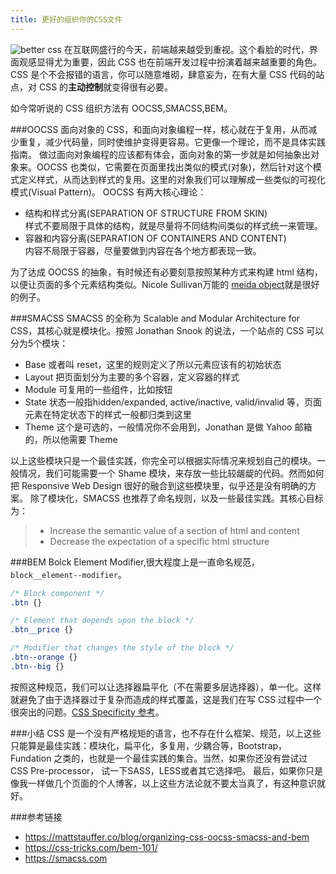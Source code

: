```yaml
---
title: 更好的组织你的CSS文件
---
```

![better css](http://webahead.oss-cn-qingdao.aliyuncs.com/images/poster/better-css.jpg)
在互联网盛行的今天，前端越来越受到重视。这个看脸的时代，界面观感显得尤为重要，因此 CSS 也在前端开发过程中扮演着越来越重要的角色。CSS 是个不会报错的语言，你可以随意堆砌，肆意妄为，在有大量 CSS 代码的站点，对 CSS 的**主动控制**就变得很有必要。

如今常听说的 CSS 组织方法有 OOCSS,SMACSS,BEM。

###OOCSS
面向对象的 CSS，和面向对象编程一样，核心就在于复用，从而减少重复，减少代码量，同时使维护变得更容易。它更像一个理论，而不是具体实践指南。
做过面向对象编程的应该都有体会，面向对象的第一步就是如何抽象出对象来。OOCSS 也类似，它需要在页面里找出类似的模式(对象)，然后针对这个模式定义样式，从而达到样式的复用。这里的对象我们可以理解成一些类似的可视化模式(Visual Pattern)。
OOCSS 有两大核心理论：
- 结构和样式分离(SEPARATION OF STRUCTURE FROM SKIN)  
	样式不要局限于具体的结构，就是尽量将不同结构间类似的样式统一来管理。
- 容器和内容分离(SEPARATION OF CONTAINERS AND CONTENT)  
	内容不局限于容器，尽量要做到内容在各个地方都表现一致。

为了达成 OOCSS 的抽象，有时候还有必要刻意按照某种方式来构建 html 结构，以便让页面的多个元素结构类似。Nicole Sullivan万能的 [meida object](https://github.com/stubbornella/oocss/wiki/Content#media-object-)就是很好的例子。

###SMACSS
SMACSS 的全称为 Scalable and Modular Architecture for CSS，其核心就是模块化。按照 Jonathan Snook 的说法，一个站点的 CSS 可以分为5个模块：
- Base 
	或者叫 reset，这里的规则定义了所以元素应该有的初始状态
- Layout 
	把页面划分为主要的多个容器，定义容器的样式
- Module 
	可复用的一些组件，比如按钮
- State 
	状态一般指hidden/expanded, active/inactive, valid/invalid 等，页面元素在特定状态下的样式一般都归类到这里
- Theme 
	这个是可选的，一般情况你不会用到，Jonathan 是做 Yahoo 邮箱的，所以他需要 Theme

以上这些模块只是一个最佳实践，你完全可以根据实际情况来规划自己的模块。一般情况，我们可能需要一个 Shame 模块，来存放一些比较龌龊的代码。然而如何把 Responsive Web Design 很好的融合到这些模块里，似乎还是没有明确的方案。
除了模块化，SMACSS 也推荐了命名规则，以及一些最佳实践。其核心目标为：
>- Increase the semantic value of a section of html and content  
>- Decrease the expectation of a specific html structure

###BEM
Bolck Element Modifier,很大程度上是一直命名规范，`block__element--modifier`。

```css
/* Block component */
.btn {}

/* Element that depends upon the block */ 
.btn__price {}

/* Modifier that changes the style of the block */
.btn--orange {} 
.btn--big {}
```

按照这种规范，我们可以让选择器扁平化（不在需要多层选择器），单一化。这样就避免了由于选择器过于复杂而造成的样式覆盖，这是我们在写 CSS 过程中一个很突出的问题。[CSS Specificity 参考](http://www.smashingmagazine.com/2007/07/27/css-specificity-things-you-should-know/)。

###小结
CSS 是一个没有严格规矩的语言，也不存在什么框架、规范，以上这些只能算是最佳实践：模块化，扁平化，多复用，少耦合等，Bootstrap，Fundation 之类的，也就是一个最佳实践的集合。当然，如果你还没有尝试过 CSS Pre-processor， 试一下SASS，LESS或者其它选择吧。
最后，如果你只是像我一样做几个页面的个人博客，以上这些方法论就不要太当真了，有这种意识就好。

###参考链接
- https://mattstauffer.co/blog/organizing-css-oocss-smacss-and-bem
- https://css-tricks.com/bem-101/
- https://smacss.com
